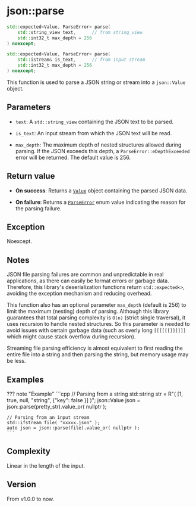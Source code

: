 # **json::parse**

```cpp
std::expected<Value, ParseError> parse(
    std::string_view text,      // from string_view
    std::int32_t max_depth = 256 
) noexcept;

std::expected<Value, ParseError> parse(
    std::istream& is_text,      // from input stream
    std::int32_t max_depth = 256 
) noexcept;
```

This function is used to parse a JSON string or stream into a `json::Value` object.

## Parameters

- `text`: A `std::string_view` containing the JSON text to be parsed.

- `is_text`: An input stream from which the JSON text will be read.

- `max_depth`: The maximum depth of nested structures allowed during parsing.
If the JSON exceeds this depth, a `ParseError::eDepthExceeded` error will be returned. The default value is 256.


## Return value

- **On success**: Returns a [`Value`](./value/Value.md) object containing the parsed JSON data.

- **On failure**: Returns a [`ParseError`](./ParseError.md) enum value indicating the reason for the parsing failure. 

## Exception

Noexcept.

## Notes

JSON file parsing failures are common and unpredictable in real applications, as there can easily be format errors or garbage data.
Therefore, this library's deserialization functions return `std::expected<>`, avoiding the exception mechanism and reducing overhead.

This function also has an optional parameter `max_depth` (default is 256) to limit the maximum (nesting) depth of parsing.
Although this library guarantees that total parsing complexity is `O(n)` (strict single traversal), it uses recursion to handle nested structures.
So this parameter is needed to avoid issues with certain garbage data (such as overly long `[[[[[[]]]]]]` which might cause stack overflow during recursion).

Streaming file parsing efficiency is almost equivalent to first reading the entire file into a string and then parsing the string, but memory usage may be less.

## Examples

??? note "Example"
    ```cpp
    // Parsing from a string
    std::string str = R"( [1, true, null, "string", {"key": false }] )";
    json::Value json = json::parse(pretty_str).value_or( nullptr );
    
    // Parsing from an input stream
    std::ifstream file( "xxxxx.json" );
    auto json = json::parse(file).value_or( nullptr );
    ```

## Complexity

Linear in the length of the input.

## Version

From v1.0.0 to now.


